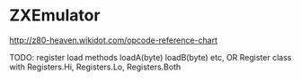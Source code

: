 ZXEmulator
==========

http://z80-heaven.wikidot.com/opcode-reference-chart

TODO: register load methods loadA(byte) loadB(byte) etc, OR Register class with Registers.Hi, Registers.Lo, Registers.Both
